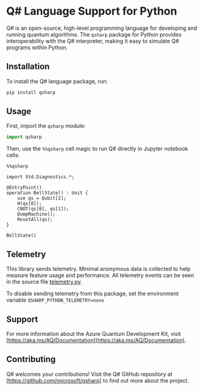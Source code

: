 # Q# Language Support for Python

Q# is an open-source, high-level programming language for developing and running quantum algorithms.
The `qsharp` package for Python provides interoperability with the Q# interpreter, making it easy
to simulate Q# programs within Python.

## Installation

To install the Q# language package, run:

```bash
pip install qsharp
```

## Usage

First, import the `qsharp` module:

```python
import qsharp
```

Then, use the `%%qsharp` cell magic to run Q# directly in Jupyter notebook cells:

```qsharp
%%qsharp

import Std.Diagnostics.*;

@EntryPoint()
operation BellState() : Unit {
    use qs = Qubit[2];
    H(qs[0]);
    CNOT(qs[0], qs[1]);
    DumpMachine();
    ResetAll(qs);
}

BellState()
```

## Telemetry

This library sends telemetry. Minimal anonymous data is collected to help measure feature usage and performance.
All telemetry events can be seen in the source file [telemetry.py](https://github.com/microsoft/qsharp/tree/main/pip/qsharp/telemetry.py).

To disable sending telemetry from this package, set the environment variable `QSHARP_PYTHON_TELEMETRY=none`

## Support

For more information about the Azure Quantum Development Kit, visit [https://aka.ms/AQ/Documentation](https://aka.ms/AQ/Documentation).

## Contributing

Q# welcomes your contributions! Visit the Q# GitHub repository at [https://github.com/microsoft/qsharp] to find out more about the project.
